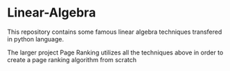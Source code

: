 # Linear-Algebra
This repository contains some famous linear algebra techniques transfered in python language.

The larger project Page Ranking utilizes all the techniques above in order to create a page ranking algorithm from scratch
